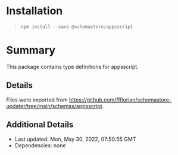 # Installation
> `npm install --save @schemastore/appsscript`

# Summary
This package contains type definitions for appsscript.

## Details
Files were exported from https://github.com/ffflorian/schemastore-updater/tree/main/schemas/appsscript.

## Additional Details
* Last updated: Mon, May 30, 2022, 07:50:55 GMT
* Dependencies: none
